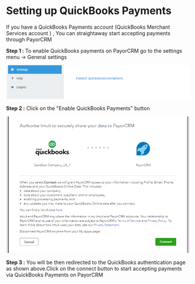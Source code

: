 # Setting up QuickBooks Payments

If you have a QuickBooks Payments account \(QuickBooks Merchant Services account \) , You can straightaway start accepting payments through PayorCRM 

**Step 1 :** To enable QuickBooks payments on PayorCRM go to the settings menu -&gt; General settings

![](../.gitbook/assets/image%20%2810%29.png)

**Step 2 :**  Click on the "Enable QuickBooks Payments" button

![](../.gitbook/assets/image%20%2835%29.png)

**Step 3 :** You will be then redirected to the QuickBooks authentication page as shown above.Click on the connect button to start accepting payments via QuickBooks Payments on PayorCRM

